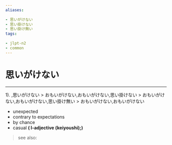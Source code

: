 ```yaml
---
aliases:
    
- 思いがけない
- 思い掛けない
- 思い掛け無い
tags:
    
- jlpt-n2
- common
---
```


# 思いがけない
---
1).
,思いがけない > おもいがけない,おもいがけない,思い掛けない > おもいがけない,おもいがけない,思い掛け無い > おもいがけない,おもいがけない

- unexpected
- contrary to expectations
- by chance
- casual
**( I-adjective (keiyoushi);)**
> see also: 
            